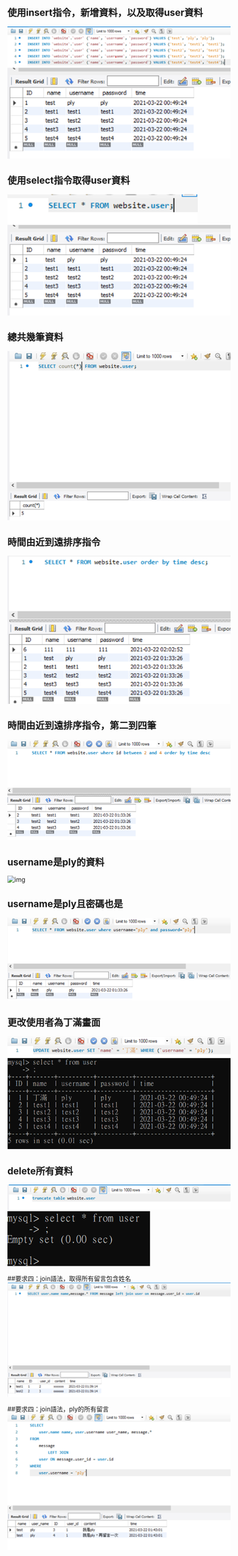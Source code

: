 ## 使用insert指令，新增資料，以及取得user資料
![image](https://github.com/xboxertony/Homework/blob/master/homework5/%E6%96%B0%E5%A2%9E%E4%BA%94%E7%AD%86%E8%B3%87%E6%96%99.png)
![image](https://github.com/xboxertony/Homework/blob/master/homework5/%E4%BA%94%E7%AD%86%E8%B3%87%E6%96%99%E7%95%AB%E9%9D%A2.png)

## 使用select指令取得user資料
![image](https://github.com/xboxertony/Homework/blob/master/homework5/%E6%9F%A5%E7%9C%8B%E6%89%80%E6%9C%89%E6%AC%84%E4%BD%8D%E6%8C%87%E4%BB%A4.png)
![image](https://github.com/xboxertony/Homework/blob/master/homework5/%E4%BA%94%E7%AD%86%E8%B3%87%E6%96%99%E7%95%AB%E9%9D%A2.png)

## 總共幾筆資料
![image](https://github.com/xboxertony/Homework/blob/master/homework5/%E7%B8%BD%E5%85%B1%E5%A4%9A%E5%B0%91%E6%AC%84%E4%BD%8D.png)

## 時間由近到遠排序指令
![img](https://github.com/xboxertony/Homework/blob/master/homework5/%E7%94%B1%E8%BF%91%E5%88%B0%E9%81%A0.png)

## 時間由近到遠排序指令，第二到四筆
![img](https://github.com/xboxertony/Homework/blob/master/homework5/%E7%94%B1%E8%BF%91%E5%88%B0%E9%81%A0%E7%AC%AC%E4%BA%8C%E5%88%B0%E5%9B%9B%E7%AD%86.png)

## username是ply的資料
![img](https://github.com/xboxertony/Homework/blob/master/homework5/username%E6%98%AFply.png)

## username是ply且密碼也是
![img](https://github.com/xboxertony/Homework/blob/master/homework5/username%E6%98%AFply%E4%B8%94%E5%AF%86%E7%A2%BC%E4%B9%9F%E6%98%AF.png)

## 更改使用者為丁滿畫面
![img](https://github.com/xboxertony/Homework/blob/master/homework5/%E4%B8%81%E6%BB%BF%E7%9A%84%E6%8C%87%E4%BB%A4.png)
![img](https://github.com/xboxertony/Homework/blob/master/homework5/%E4%B8%81%E6%BB%BF%E7%95%AB%E9%9D%A2.png)

## delete所有資料
![img](https://github.com/xboxertony/Homework/blob/master/homework5/%E5%88%AA%E9%99%A4%E6%89%80%E6%9C%89%E8%B3%87%E6%96%99.png)
![img](https://github.com/xboxertony/Homework/blob/master/homework5/%E8%B3%87%E6%96%99%E7%82%BA%E7%A9%BA%E7%9A%84%E7%95%AB%E9%9D%A2.png)

##要求四：join語法，取得所有留言包含姓名
![img](https://github.com/xboxertony/Homework/blob/master/homework5/%E7%95%99%E8%A8%80%E4%B8%AD%E5%BF%85%E9%A0%88%E5%8C%85%E5%90%AB%E6%9C%83%E5%93%A1%E5%90%8D%E7%A8%B1.png)

##要求四：join語法，ply的所有留言
![img](https://github.com/xboxertony/Homework/blob/master/homework5/%E6%93%B7%E5%8F%96%E6%98%AFply%E7%9A%84%E6%89%80%E6%9C%89%E7%95%99%E8%A8%80.png)

